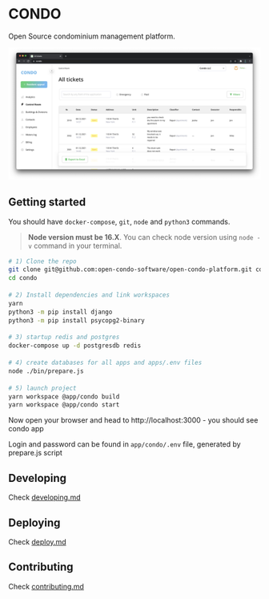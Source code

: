 # CONDO

Open Source condominium management platform.

![condo](./docs/images/screen1.png)

## Getting started

You should have `docker-compose`, `git`, `node` and `python3` commands.

> **Node version must be 16.X**. You can check node version using `node -v` command in your terminal.

```bash
# 1) Clone the repo
git clone git@github.com:open-condo-software/open-condo-platform.git condo
cd condo

# 2) Install dependencies and link workspaces
yarn
python3 -m pip install django
python3 -m pip install psycopg2-binary

# 3) startup redis and postgres
docker-compose up -d postgresdb redis

# 4) create databases for all apps and apps/.env files
node ./bin/prepare.js

# 5) launch project
yarn workspace @app/condo build
yarn workspace @app/condo start
```

Now open your browser and head to http://localhost:3000 - you should see condo app

Login and password can be found in `app/condo/.env` file, generated by prepare.js script

## Developing

Check [developing.md](docs/develop.md)

## Deploying

Check [deploy.md](docs/deploy.md)

## Contributing

Check [contributing.md](docs/contributing.md)
